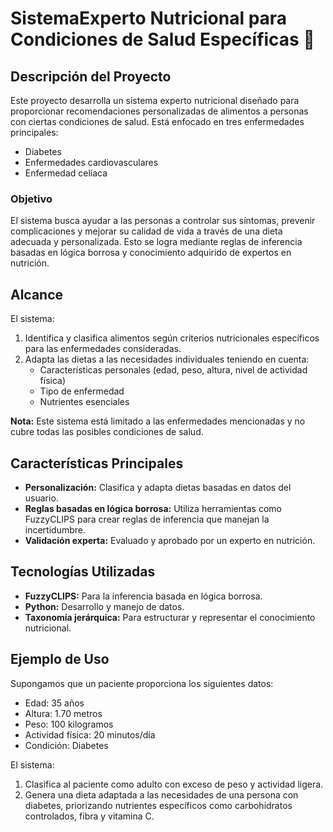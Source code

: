 # SistemaExperto Nutricional para Condiciones de Salud Específicas 🌱

## Descripción del Proyecto
Este proyecto desarrolla un sistema experto nutricional diseñado para proporcionar recomendaciones personalizadas de alimentos a personas con ciertas condiciones de salud. Está enfocado en tres enfermedades principales:

- Diabetes
- Enfermedades cardiovasculares
- Enfermedad celíaca

### Objetivo
El sistema busca ayudar a las personas a controlar sus síntomas, prevenir complicaciones y mejorar su calidad de vida a través de una dieta adecuada y personalizada. Esto se logra mediante reglas de inferencia basadas en lógica borrosa y conocimiento adquirido de expertos en nutrición.

## Alcance
El sistema:
1. Identifica y clasifica alimentos según criterios nutricionales específicos para las enfermedades consideradas.
2. Adapta las dietas a las necesidades individuales teniendo en cuenta:
   - Características personales (edad, peso, altura, nivel de actividad física)
   - Tipo de enfermedad
   - Nutrientes esenciales

**Nota:** Este sistema está limitado a las enfermedades mencionadas y no cubre todas las posibles condiciones de salud.

## Características Principales
- **Personalización:** Clasifica y adapta dietas basadas en datos del usuario.
- **Reglas basadas en lógica borrosa:** Utiliza herramientas como FuzzyCLIPS para crear reglas de inferencia que manejan la incertidumbre.
- **Validación experta:** Evaluado y aprobado por un experto en nutrición.

## Tecnologías Utilizadas
- **FuzzyCLIPS:** Para la inferencia basada en lógica borrosa.
- **Python:** Desarrollo y manejo de datos.
- **Taxonomía jerárquica:** Para estructurar y representar el conocimiento nutricional.

## Ejemplo de Uso
Supongamos que un paciente proporciona los siguientes datos:

- Edad: 35 años
- Altura: 1.70 metros
- Peso: 100 kilogramos
- Actividad física: 20 minutos/día
- Condición: Diabetes

El sistema:
1. Clasifica al paciente como adulto con exceso de peso y actividad ligera.
2. Genera una dieta adaptada a las necesidades de una persona con diabetes, priorizando nutrientes específicos como carbohidratos controlados, fibra y vitamina C.


